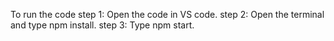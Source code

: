 To run the code 
step 1: Open the code in VS code.
step 2: Open the terminal and type npm install.
step 3: Type npm start.
